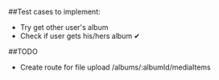 ##Test cases to implement:
* Try get other user's album
* Check if user gets his/hers album ✔

##TODO
* Create route for file upload /albums/:albumId/mediaItems